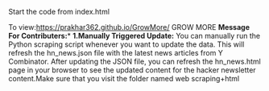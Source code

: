 Start the code from index.html

To view:https://prakhar362.github.io/GrowMore/
GROW MORE
******Message For Contributers:*******
**1.Manually Triggered Update:**
You can manually run the Python scraping script whenever you want to update the data. This will refresh the hn_news.json file with the latest news articles from Y Combinator. After updating the JSON file, you can refresh the hn_news.html page in your browser to see the updated content for the hacker newsletter content.Make sure that you visit the folder named web scraping+html

